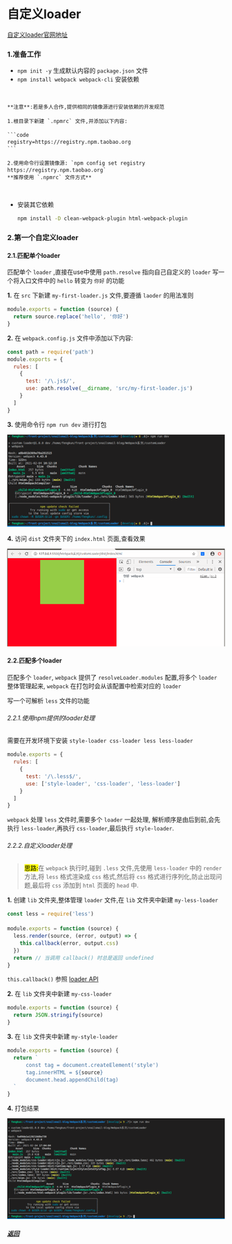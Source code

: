 # 自定义loader

[自定义loader官网地址](https://v4.webpack.docschina.org/contribute/writing-a-loader)

### 1.准备工作

  - `npm init -y` 生成默认内容的 `package.json` 文件
  - `npm install webpack webpack-cli` 安装依赖
  <br/>

    **注意**:若是多人合作,提供相同的镜像源进行安装依赖的开发规范

    1.根目录下新建 `.npmrc` 文件,并添加以下内容:

    ```code
    registry=https://registry.npm.taobao.org
    ```

    2.使用命令行设置镜像源: `npm config set registry https://registry.npm.taobao.org`
    **推荐使用 `.npmrc` 文件方式**
  <br/>

  - 安装其它依赖

    ```bash
    npm install -D clean-webpack-plugin html-webpack-plugin
    ```

  ### 2.第一个自定义loader

  #### 2.1.匹配单个loader

  匹配单个 `loader` ,直接在use中使用 `path.resolve` 指向自己自定义的 `loader`
  写一个将入口文件中的 `hello` 转变为 `你好` 的功能

  **1.** 在 `src` 下新建 `my-first-loader.js` 文件,要遵循 `laoder` 的用法准则

  ```javascript
  module.exports = function (source) {
    return source.replace('hello', '你好')
  }
  ```

  **2.** 在 `webpack.config.js` 文件中添加以下内容:

  ```javascript
  const path = require('path')
  module.exports = {
    rules: [
      {
        test: '/\.js$/',
        use: path.resolve(__dirname, 'src/my-first-loader.js')
      }
    ]
  }
  ```

  **3.** 使用命令行 `npm run dev` 进行打包

<center>

  ![firstloader](./imgs/firstloader打包.png)
</center>

  **4.** 访问 `dist` 文件夹下的 `index.html` 页面,查看效果

<center>

  ![firstloader](./imgs/firstloader.png)
</center>

  #### 2.2.匹配多个loader

  匹配多个 `loader`, `webpack` 提供了 `resolveLoader.modules` 配置,将多个 `loader` 整体管理起来, `webpack` 在打包时会从该配置中检索对应的 `loader`

  写一个可解析 `less` 文件的功能

  ###### 2.2.1.使用npm提供的loader处理

  需要在开发环境下安装 `style-loader css-loader less less-loader`

  ```javascript
  module.exports = {
    rules: [
      {
        test: '/\.less$/',
        use: ['style-loader', 'css-loader', 'less-loader']
      }
    ]
  }
  ```

  `webpack` 处理 `less` 文件时,需要多个 `loader` 一起处理, 解析顺序是由后到前,会先执行 `less-loader`,再执行 `css-loader`,最后执行 `style-loader`.

  ###### 2.2.2.自定义loader处理

  ><mark>思路:</mark>在 `webpack` 执行时,碰到 `.less` 文件,先使用 `less-loader` 中的 `render` 方法,将 `less` 格式渲染成 `css` 格式,然后将 `css` 格式进行序列化,防止出现问题,最后将 `css` 添加到 `html` 页面的 `head` 中.

  **1.** 创建 `lib` 文件夹,整体管理 `loader` 文件,在 `lib` 文件夹中新建 `my-less-loader`

  ```javascript
  const less = require('less')

  module.exports = function (source) {
    less.render(source, (error, output) => {
      this.callback(error, output.css)
    })
    return // 当调用 callback() 时总是返回 undefined
  }
  ```

  `this.callback()` 参照 [loader API](https://v4.webpack.docschina.org/api/loaders/)

  **2.** 在 `lib` 文件夹中新建 `my-css-loader`

  ```javascript
  module.exports = function (source) {
    return JSON.stringify(source)
  }
  ```

  **3.** 在 `lib` 文件夹中新建 `my-style-loader`

  ```javascript
  module.exports = function (source) {
    return `
        const tag = document.createElement('style')
        tag.innerHTML = ${source}
        document.head.appendChild(tag)
    `
  }
  ```

  **4.** 打包结果

<center>

  ![firstloader](./imgs/lessloader打包.png)
</center>

##### [返回](https://github.com/snailsmail/snailsmail-blog/tree/develop/Webpack%E7%B3%BB%E5%88%97)